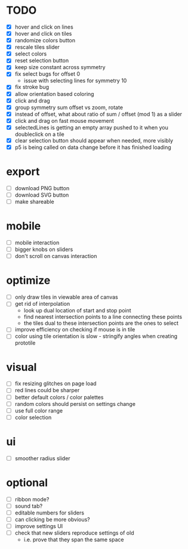 # TODO

- [x] hover and click on lines
- [x] hover and click on tiles
- [x] randomize colors button
- [x] rescale tiles slider
- [x] select colors
- [x] reset selection button
- [x] keep size constant across symmetry
- [x] fix select bugs for offset 0
	- issue with selecting lines for symmetry 10
- [x] fix stroke bug
- [x] allow orientation based coloring
- [x] click and drag
- [x] group symmetry sum offset vs zoom, rotate
- [x] instead of offset, what about ratio of sum / offset (mod 1) as a slider
- [x] click and drag on fast mouse movement
- [x] selectedLines is getting an empty array pushed to it when you doubleclick on a tile
- [x] clear selection button should appear when needed, more visibly
- [x] p5 is being called on data change before it has finished loading

# export
- [ ] download PNG button
- [ ] download SVG button
- [ ] make shareable

# mobile
- [ ] mobile interaction
- [ ] bigger knobs on sliders
- [ ] don't scroll on canvas interaction

# optimize
- [ ] only draw tiles in viewable area of canvas
- [ ] get rid of interpolation
	- look up dual location of start and stop point
	- find nearest intersection points to a line connecting these points
	- the tiles dual to these intersection points are the ones to select
- [ ] improve efficiency on checking if mouse is in tile
- [ ] color using tile orientation is slow
        - stringify angles when creating prototile

# visual
- [ ] fix resizing glitches on page load
- [ ] red lines could be sharper
- [ ] better default colors / color palettes
- [ ] random colors should persist on settings change
- [ ] use full color range
- [ ] color selection

# ui
- [ ] smoother radius slider

# optional
- [ ] ribbon mode?
- [ ] sound tab?
- [ ] editable numbers for sliders
- [ ] can clicking be more obvious?
- [ ] improve settings UI
- [ ] check that new sliders reproduce settings of old
	- i.e. prove that they span the same space
